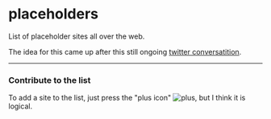placeholders
============

List of placeholder sites all over the web.

The idea for this came up after this still ongoing [twitter conversatition](https://twitter.com/reimersjan/status/330366834413010944).


-------------------

### Contribute to the list

To add a site to the list, just press the "plus icon" ![plus](http://f.cl.ly/items/0t2G3g1H402a0O0p1p39/21.05.13_02_03-Bildschirmkopie.png), but I think it is logical.
